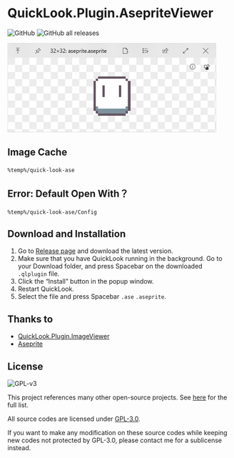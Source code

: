 # QuickLook.Plugin.AsepriteViewer
![GitHub](https://img.shields.io/github/license/NotFaceGUI/QuickLook.Plugin.AsepriteViewer)
![GitHub all releases](https://img.shields.io/github/downloads/NotFaceGUI/QuickLook.Plugin.AsepriteViewer/total)


<img title="" src="img/ase.png" alt="" data-align="center">

## Image Cache 
`%temp%/quick-look-ase`

## Error: Default Open With？
`%temp%/quick-look-ase/Config`

## Download and Installation

1. Go to [Release page](https://github.com/NotFaceGUI/QuickLook.Plugin.AsepriteViewer/releases) and download the latest version.
2. Make sure that you have QuickLook running in the background. Go to your Download folder, and press <key>Spacebar</key> on the downloaded `.qlplugin` file.
3. Click the “Install” button in the popup window.
4. Restart QuickLook.
5. Select the file and press <key>Spacebar</key> `.ase` `.aseprite`.

## Thanks to

- [QuickLook.Plugin.ImageViewer](https://github.com/QL-Win/QuickLook/)
- [Aseprite](https://github.com/aseprite/aseprite)

## License

![GPL-v3](https://www.gnu.org/graphics/gplv3-127x51.png)

This project references many other open-source projects. See [here](https://github.com/QL-Win/QuickLook/wiki/On-the-Shoulders-of-Giants) for the full list.

All source codes are licensed under [GPL-3.0](https://opensource.org/licenses/GPL-3.0).

If you want to make any modification on these source codes while keeping new codes not protected by GPL-3.0, please contact me for a sublicense instead.
